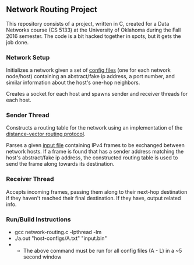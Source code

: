 ## Network Routing Project

This repository consists of a project, written in C, created for a Data Networks course (CS 5133) at the University of Oklahoma during the Fall 2016 semester. The code is a bit hacked together in spots, but it gets the job done.

### Network Setup

Initializes a network given a set of [config files](../master/host-configs) (one for each network node/host) containing an abstract/fake ip address, a port number, and similar information about the host's one-hop neighbors.

Creates a socket for each host and spawns sender and receiver threads for each host.

### Sender Thread

Constructs a routing table for the network using an implementation of the [distance-vector routing protocol](https://en.wikipedia.org/wiki/Distance-vector_routing_protocol).

Parses a given [input file](../master/input.bin) containing IPv4 frames to be exchanged between network hosts. If a frame is found that has a sender address matching the host's abstract/fake ip address, the constructed routing table is used to send the frame along towards its destination.

### Receiver Thread

Accepts incoming frames, passing them along to their next-hop destination if they haven't reached their final destination. If they have, output related info.


### Run/Build Instructions

- gcc network-routing.c -lpthread -lm
- ./a.out "host-configs/A.txt" "input.bin"
- - The above command must be run for all config files (A - L) in a ~5 second window

